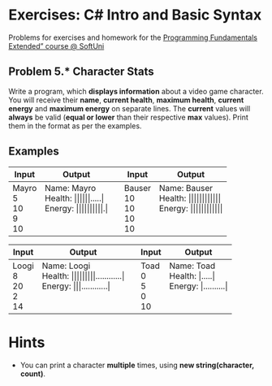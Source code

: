 # Exercises: C# Intro and Basic Syntax
Problems for exercises and homework for the [Programming Fundamentals Extended” course @ SoftUni](https://softuni.bg/courses/programming-fundamentals)


## Problem 5.* Character Stats
Write a program, which **displays information** about a video game character. You will receive their **name**, **current health**, **maximum health**, **current energy** and **maximum energy** on separate lines. The **current** values will **always** be valid (**equal or lower** than their respective **max** values). Print them in the format as per the examples.
## Examples

|Input	| Output  ||Input	| Output  |
|--------|---------|--|--------|---------|
|Mayro<br>5<br>10<br>9<br>10|Name: Mayro<br>Health: \|\|\|\|\|\|.....\|<br>Energy: \|\|\|\|\|\|\|\|\|\|.\|<br><br><br>|  |Bauser<br>10<br>10<br>10<br>10|Name: Bauser<br>Health: \|\|\|\|\|\|\|\|\|\|\|\|<br>Energy: \|\|\|\|\|\|\|\|\|\|\|\|<br><br><br>

|Input	| Output  | |Input	| Output  |
|--------|---------|--|--------|---------|
|Loogi<br>8<br>20<br>2<br>14|Name: Loogi<br>Health: \|\|\|\|\|\|\|\|\|............\|<br>Energy: \|\|\|............\|<br><br><br>|  |Toad<br>0<br>5<br>0<br>10|Name: Toad<br>Health: \|.....\|<br>Energy: \|..........\|<br><br><br>

# Hints
*	You can print a character **multiple** times, using **new string(character, count)**.
